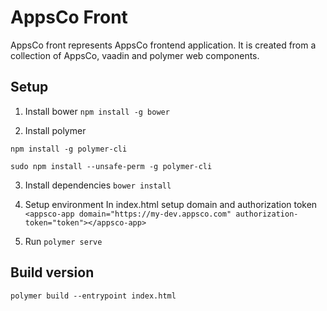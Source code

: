 # AppsCo Front

AppsCo front represents AppsCo frontend application.
It is created from a collection of AppsCo, vaadin and polymer web components.

## Setup

1. Install bower
`npm install -g bower`

2. Install polymer

`npm install -g polymer-cli`

`sudo npm install --unsafe-perm -g polymer-cli`

3. Install dependencies
`bower install`

4. Setup environment
In index.html setup domain and authorization token
`<appsco-app domain="https://my-dev.appsco.com" authorization-token="token"></appsco-app>`

5. Run
`polymer serve`

## Build version

`polymer build --entrypoint index.html`
